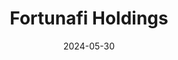 ---  
layout: startup_page  
title: "Fortunafi Holdings"  
id: "fortunafi.com"  
permalink: "/fortunafiholdingsfortunafi.com05302024/"  
website: "http://fortunafi.com/"  
funding_round: "Strategic Funding"  
funding_amount: "$9.5M"  
investors: "Shima Capital, Manifold, Cobie, Evanss6, Scott Lewis, Ari Litan, Austin Green"  
about: "Fortunafi is a leading onchain financial institution focused on advancing the Real World Assets (RWA) sector. It provides tokenization of RWAs to offer DeFi-structured yield products, alternative lending, and liquidity solutions. Fortunafi aims to streamline the process by eliminating intermediaries and verticalizing asset creation to onchain tokenization."  
markets: "Fintech, Blockchain, DeFi"  
hq: "Miami, Florida, United States"  
founded_year: "2020"  
linkedin: "https://www.linkedin.com/company/fortunafi"  
twitter: "https://x.com/_fortunafi"  
instagram: ""  
facebook: ""  
crunchbase: "https://www.crunchbase.com/organization/fortunafi"  
pitchbook: ""  

date_display: "30-May-2024"  
date: "2024-05-30"

# SEO Optimization  
meta_title: "Fortunafi Holdings - Strategic Funding Funding ($9.5M)"  
meta_description: "Fortunafi Holdings, Fortunafi is a leading onchain financial institution focused on advancing the Real World Assets (RWA) sector. It provides tokenization of RWAs to offe..."  
meta_keywords: "Fortunafi Holdings, Fintech, Blockchain, DeFi, Strategic Funding funding"  
canonical_url: "https://startup.projectstartups.com/fortunafiholdingsfortunafi.com05302024/"  
---